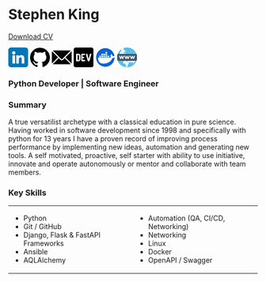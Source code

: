 # Stephen King
<a id="raw-url" href="https://raw.githubusercontent.com/stephen-ra-king/cv/main/Stephen_King_CV.pdf">Download CV</a>

<div align="left">

[<img src="assets/linkedin.png" height="40em" align="center" />](https://www.linkedin.com/in/sr-king)
[<img src="assets/github.png" height="40em" align="center" />](https://github.com/Stephen-RA-King)
[<img src="assets/email.png" height="40em" align="center" />](mailto:sking.github@gmail.com)
[<img src="assets/dev.png" height="40em" align="center" />](https://dev.to/stephenraking)
[<img src="assets/docker.png" height="40em" align="center" />](https://hub.docker.com/search?q=sraking)
[<img src="assets/www.png" height="40em" align="center" />](https://stephen-ra-king.github.io/justpython/)

</div>


### Python Developer | Software Engineer

### Summary
A true versatilist archetype with a classical education in pure science. 
Having worked in software development since 1998 and specifically with python for 13 years I have a proven record of improving process performance by implementing new ideas, automation and generating new tools.
A self motivated, proactive, self starter with ability to use initiative, innovate and operate autonomously or mentor and collaborate with team members.

### Key Skills

<table>
  <tr>
    <td border="0">
      <ul>
        <li>Python</li>
        <li>Git / GitHub</li>
        <li>Django, Flask & FastAPI Frameworks</li>
        <li>Ansible</li>
        <li>AQLAlchemy</li>
      </ul>
    </td>
    <td border="0">
      <ul>
        <li>Automation (QA, CI/CD, Networking)</li>
        <li>Networking</li>
        <li>Linux</li>
        <li>Docker</li>
        <li>OpenAPI / Swagger</li>
      </ul>
    </td>
  </tr>
</table>



